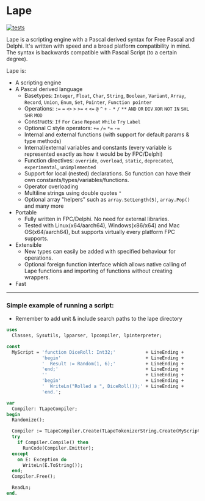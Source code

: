 Lape
====

[![tests](https://github.com/nielsAD/lape/actions/workflows/tests.yml/badge.svg)](https://github.com/nielsAD/lape/actions/workflows/tests.yml)

Lape is a scripting engine with a Pascal derived syntax for Free Pascal and Delphi. It's written with speed and a broad platform compatibility in mind. The syntax is backwards compatible with Pascal Script (to a certain degree).

Lape is:
- A scripting engine
- A Pascal derived language
    - Basetypes: `Integer`, `Float`, `Char`, `String`, `Boolean`, `Variant`, `Array`, `Record`, `Union`, `Enum`, `Set`, `Pointer`, `Function pointer`
    - Operations: `:=` `=` `<>` `>` `>=` `<` `<=` `@` `^` `+` `-` `*` `/` `**` `AND` `OR` `DIV` `XOR` `NOT` `IN` `SHL` `SHR` `MOD`
    - Constructs: `If` `For` `Case` `Repeat` `While` `Try` `Label`
    - Optional C style operators: `+=` `/=` `*=` `-=`
    - Internal and external functions (with support for default params & type methods)
    - Internal/external variables and constants (every variable is represented exactly as how it would be by FPC/Delphi)
    - Function directives: `override`, `overload`, `static`, `deprecated`, `experimental`, `unimplemented`
    - Support for local (nested) declarations. So function can have their own constants/types/variables/functions.
    - Operator overloading
    - Multiline strings using double quotes `"`
    - Optional array "helpers" such as `array.SetLength(5)`, `array.Pop()` and many more
- Portable
    - Fully written in FPC/Delphi. No need for external libraries.
    - Tested with Linux(x64/aarch64), Windows(x86/x64) and Mac OS(x64/aarch64), but supports virtually every platform FPC supports.
- Extensible
    - New types can easily be added with specified behaviour for operations.
    - Optional foreign function interface which allows native calling of Lape functions and importing of functions without creating wrappers.
- Fast

---

### Simple example of running a script:

- Remember to add unit & include search paths to the lape directory

```pascal
uses
  Classes, Sysutils, lpparser, lpcompiler, lpinterpreter;   

const
  MyScript = 'function DiceRoll: Int32;'           + LineEnding +
             'begin'                               + LineEnding +
             '  Result := Random(1, 6);'           + LineEnding +
             'end;'                                + LineEnding +
             ''                                    + LineEnding +
             'begin'                               + LineEnding +
             '  WriteLn("Rolled a ", DiceRoll());' + LineEnding +
             'end.';

var
  Compiler: TLapeCompiler;
begin
  Randomize();

  Compiler := TLapeCompiler.Create(TLapeTokenizerString.Create(MyScript));
  try
    if Compiler.Compile() then
      RunCode(Compiler.Emitter);
  except
    on E: Exception do
      WriteLn(E.ToString());
  end;
  Compiler.Free();

  ReadLn;
end.
```
